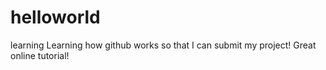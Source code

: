 # helloworld
learning
Learning how github works so that I can submit my project!
Great online tutorial!

